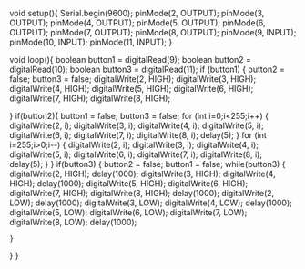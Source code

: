 void setup(){
  Serial.begin(9600);
  pinMode(2, OUTPUT);
  pinMode(3, OUTPUT);
  pinMode(4, OUTPUT);
  pinMode(5, OUTPUT);
  pinMode(6, OUTPUT);
  pinMode(7, OUTPUT);
  pinMode(8, OUTPUT);
  pinMode(9, INPUT);
  pinMode(10, INPUT);
  pinMode(11, INPUT);
}
 
void loop(){
  boolean button1 = digitalRead(9);
  boolean button2 = digitalRead(10);
  boolean button3 = digitalRead(11);
  if (button1) {
    button2 = false;
    button3 = false;
    digitalWrite(2, HIGH);
    digitalWrite(3, HIGH);
    digitalWrite(4, HIGH);
    digitalWrite(5, HIGH);
    digitalWrite(6, HIGH);
    digitalWrite(7, HIGH);
    digitalWrite(8, HIGH);
    
  }
  if(button2){
    button1 = false;
    button3 = false;
    for (int i=0;i<255;i++)
    {
      digitalWrite(2, i);
      digitalWrite(3, i);
      digitalWrite(4, i);
      digitalWrite(5, i);
      digitalWrite(6, i);
      digitalWrite(7, i);
      digitalWrite(8, i);
      delay(5);
    }
    for (int i=255;i>0;i--)
    {
      digitalWrite(2, i);
      digitalWrite(3, i);
      digitalWrite(4, i);
      digitalWrite(5, i);
      digitalWrite(6, i);
      digitalWrite(7, i);
      digitalWrite(8, i);
      delay(5);
    }
  }
  if(button3)
  {
    button2 = false;
    button1 = false;
    while(button3)
    {
      digitalWrite(2, HIGH);
      delay(1000);
      digitalWrite(3, HIGH);
      digitalWrite(4, HIGH);
      delay(1000);
      digitalWrite(5, HIGH);
      digitalWrite(6, HIGH);
      digitalWrite(7, HIGH);
      digitalWrite(8, HIGH);
      delay(1000);
      digitalWrite(2, LOW);
      delay(1000);
      digitalWrite(3, LOW);
      digitalWrite(4, LOW);
      delay(1000);
      digitalWrite(5, LOW);
      digitalWrite(6, LOW);
      digitalWrite(7, LOW);
      digitalWrite(8, LOW);
      delay(1000);
      
    }
  }
}

